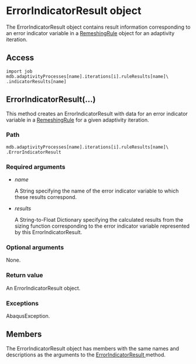 # ErrorIndicatorResult object

The ErrorIndicatorResult object contains result information corresponding to an error indicator variable in a [RemeshingRule](https://help.3ds.com/2022/english/DSSIMULIA_Established/SIMACAEKERRefMap/simaker-c-remeshingrulepyc.htm?ContextScope=all) object for an adaptivity iteration.

## Access

```
import job
mdb.adaptivityProcesses[name].iterations[i].ruleResults[name]\
.indicatorResults[name]
```

## ErrorIndicatorResult(...)



This method creates an ErrorIndicatorResult with data for an error indicator variable in a [RemeshingRule](https://help.3ds.com/2022/english/DSSIMULIA_Established/SIMACAEKERRefMap/simaker-c-remeshingrulepyc.htm?ContextScope=all) for a given adaptivity iteration.



### Path

```
mdb.adaptivityProcesses[name].iterations[i].ruleResults[name]\
.ErrorIndicatorResult
```

### Required arguments

- *name*

  A String specifying the name of the error indicator variable to which these results correspond.

- *results*

  A String-to-Float Dictionary specifying the calculated results from the sizing function corresponding to the error indicator variable represented by this ErrorIndicatorResult.

### Optional arguments

None.

### Return value

An ErrorIndicatorResult object.

### Exceptions

AbaqusException.



## Members

The ErrorIndicatorResult object has members with the same names and descriptions as the arguments to the [ErrorIndicatorResult ](https://help.3ds.com/2022/english/DSSIMULIA_Established/SIMACAEKERRefMap/simaker-c-errorindicatorresultpyc.htm?ContextScope=all#simaker-errorindicatorresulterrorindicatorresultpyc)method.